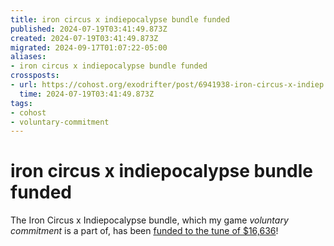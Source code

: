 ```yaml
---
title: iron circus x indiepocalypse bundle funded
published: 2024-07-19T03:41:49.873Z
created: 2024-07-19T03:41:49.873Z
migrated: 2024-09-17T01:07:22-05:00
aliases:
- iron circus x indiepocalypse bundle funded
crossposts:
- url: https://cohost.org/exodrifter/post/6941938-iron-circus-x-indiep
  time: 2024-07-19T03:41:49.873Z
tags:
- cohost
- voluntary-commitment
---
```


# iron circus x indiepocalypse bundle funded

The Iron Circus x Indiepocalypse bundle, which my game _voluntary commitment_ is a part of, has been [funded to the tune of $16,636](https://www.backerkit.com/c/projects/iron-circus-comics/iron-circus-x-indiepocalypse-say-hello-to-iron-circus-games)!
